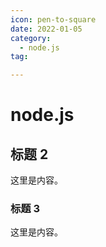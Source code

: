 ```yaml
---
icon: pen-to-square
date: 2022-01-05
category:
  - node.js
tag:

---
```

# node.js

## 标题 2

这里是内容。

### 标题 3

这里是内容。
